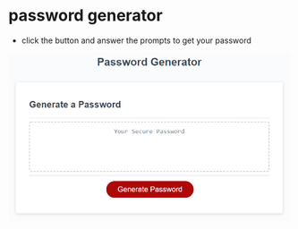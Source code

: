 # password generator

* click the button and answer the prompts to get your password

![screenshot](./Assets/03-javascript-homework-demo.png)